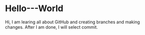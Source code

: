# Hello---World

Hi,
I am learing all about GitHub and creating branches and making changes.
After I am done, I will select commit.
